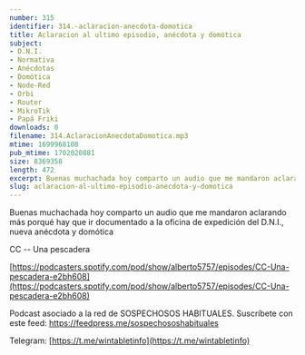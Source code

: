 ```yaml
---
number: 315
identifier: 314.-aclaracion-anecdota-domotica
title: Aclaracion al ultimo episodio, anécdota y domótica
subject:
- D.N.I.
- Normativa
- Anécdotas
- Domótica
- Node-Red
- Orbi
- Router
- MikroTik
- Papá Friki
downloads: 0
filename: 314.AclaracionAnecdotaDomotica.mp3
mtime: 1699968108
pub_mtime: 1702020881
size: 8369358
length: 472
excerpt: Buenas muchachada hoy comparto un audio que me mandaron aclarando más porqué hay que ir documentado a la oficina de expedición del D.N.I., nueva anécdota y domótica
slug: aclaracion-al-ultimo-episodio-anecdota-y-domotica
---
```

Buenas muchachada hoy comparto un audio que me mandaron aclarando más porqué hay que ir documentado a la oficina de expedición del D.N.I., nueva anécdota y domótica  

CC -- Una pescadera

[https://podcasters.spotify.com/pod/show/alberto5757/episodes/CC-Una-pescadera-e2bh608](https://podcasters.spotify.com/pod/show/alberto5757/episodes/CC-Una-pescadera-e2bh608)  

Podcast asociado a la red de SOSPECHOSOS HABITUALES. Suscríbete con este feed: https://feedpress.me/sospechososhabituales

Telegram: [https://t.me/wintabletinfo](https://t.me/wintabletinfo)